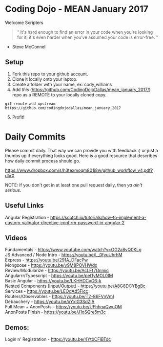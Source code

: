 # Coding Dojo - MEAN January 2017

Welcome Scripters

> “ It's hard enough to find an error in your code when you're looking for it; it's even harder when you've assumed your code is error-free. ”
- Steve McConnel

## Setup
 1. Fork this repo to your github account.
 2. Clone it locally onto your laptop.
 3. Create a folder with your name, ex: cody_williams
 4. Add *this* (https://github.com/CodingDojoDallas/mean_january_2017/) repo as a REMOTE to your locally cloned copy.
```
git remote add upstream https://github.com/codingdojodallas/mean_january_2017
```
 5. Profit!
# Daily Commits

Please commit daily. That way we can provide you with feedback :) or just a thumbs up if everything looks good. Here is a good resource that describes how daily commit process should go.

https://www.dropbox.com/s/h3texmoqm801j8w/github_workflow_v4.pdf?dl=0

NOTE: If you don't get in at least one pull request daily, then *_ya ain't serious_*.

## Useful Links
Angular Registration - https://scotch.io/tutorials/how-to-implement-a-custom-validator-directive-confirm-password-in-angular-2 <br>

## Videos
Fundamentals - https://www.youtube.com/watch?v=OG2a8vQ0KLg <br>
JS Advanced / Node Intro - https://youtu.be/L_0fyuUhrhM <br>
Express - https://youtu.be/291A_DFacPw <br>
Mongoose - https://youtu.be/v9M8POVHWdo <br>
Review/Modularize - https://youtu.be/AcLFf7Gnmic <br>
Angularrr/Typescript - https://youtu.be/pet1yMOL0IM <br>
Basic Angular - https://youtu.be/LKHHDCvG6-k <br>
Nested Components (Input/Output) - https://youtu.be/A8G8DCYBgBc <br>
Services - https://youtu.be/LEOdAd5Ficc <br>
Routers/Observables - https://youtu.be/T2-86FVnVmI <br>
Debauchery - https://youtu.be/xYxIG3SdZjA <br>
Full Mean + AnonPosts - https://youtu.be/UFhhqaQwuOM <br>
AnonPosts Finish - https://youtu.be/J1oSQre5m3c <br>

## Demos:
Login n' Registration - https://youtu.be/4YtbCFlBTdc <br>
